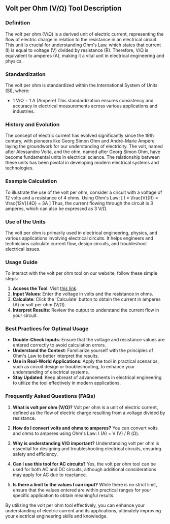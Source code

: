 ## Volt per Ohm (V/Ω) Tool Description

### Definition
The volt per ohm (V/Ω) is a derived unit of electric current, representing the flow of electric charge in relation to the resistance in an electrical circuit. This unit is crucial for understanding Ohm's Law, which states that current (I) is equal to voltage (V) divided by resistance (R). Therefore, V/Ω is equivalent to amperes (A), making it a vital unit in electrical engineering and physics.

### Standardization
The volt per ohm is standardized within the International System of Units (SI), where:
- 1 V/Ω = 1 A (Ampere)
This standardization ensures consistency and accuracy in electrical measurements across various applications and industries.

### History and Evolution
The concept of electric current has evolved significantly since the 19th century, with pioneers like Georg Simon Ohm and André-Marie Ampère laying the groundwork for our understanding of electricity. The volt, named after Alessandro Volta, and the ohm, named after Georg Simon Ohm, have become fundamental units in electrical science. The relationship between these units has been pivotal in developing modern electrical systems and technologies.

### Example Calculation
To illustrate the use of the volt per ohm, consider a circuit with a voltage of 12 volts and a resistance of 4 ohms. Using Ohm's Law:
\[ I = \frac{V}{R} = \frac{12V}{4Ω} = 3A \]
Thus, the current flowing through the circuit is 3 amperes, which can also be expressed as 3 V/Ω.

### Use of the Units
The volt per ohm is primarily used in electrical engineering, physics, and various applications involving electrical circuits. It helps engineers and technicians calculate current flow, design circuits, and troubleshoot electrical issues.

### Usage Guide
To interact with the volt per ohm tool on our website, follow these simple steps:
1. **Access the Tool**: Visit [this link](https://www.inayam.co/unit-converter/electric_current).
2. **Input Values**: Enter the voltage in volts and the resistance in ohms.
3. **Calculate**: Click the 'Calculate' button to obtain the current in amperes (A) or volt per ohm (V/Ω).
4. **Interpret Results**: Review the output to understand the current flow in your circuit.

### Best Practices for Optimal Usage
- **Double-Check Inputs**: Ensure that the voltage and resistance values are entered correctly to avoid calculation errors.
- **Understand the Context**: Familiarize yourself with the principles of Ohm's Law to better interpret the results.
- **Use in Real-World Applications**: Apply the tool in practical scenarios, such as circuit design or troubleshooting, to enhance your understanding of electrical systems.
- **Stay Updated**: Keep abreast of advancements in electrical engineering to utilize the tool effectively in modern applications.

### Frequently Asked Questions (FAQs)

1. **What is volt per ohm (V/Ω)?**
   Volt per ohm is a unit of electric current, defined as the flow of electric charge resulting from a voltage divided by resistance.

2. **How do I convert volts and ohms to amperes?**
   You can convert volts and ohms to amperes using Ohm's Law: I (A) = V (V) / R (Ω).

3. **Why is understanding V/Ω important?**
   Understanding volt per ohm is essential for designing and troubleshooting electrical circuits, ensuring safety and efficiency.

4. **Can I use this tool for AC circuits?**
   Yes, the volt per ohm tool can be used for both AC and DC circuits, although additional considerations may apply for AC due to reactance.

5. **Is there a limit to the values I can input?**
   While there is no strict limit, ensure that the values entered are within practical ranges for your specific application to obtain meaningful results.

By utilizing the volt per ohm tool effectively, you can enhance your understanding of electric current and its applications, ultimately improving your electrical engineering skills and knowledge.